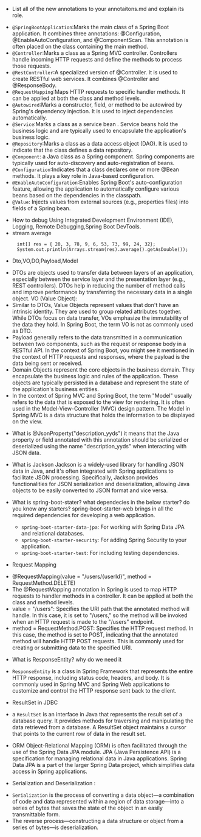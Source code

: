 * List all of the new annotations to your annotaitons.md and explain its role.
- `@SpringBootApplication`:Marks the main class of a Spring Boot application. It combines three annotations: @Configuration, @EnableAutoConfiguration, and @ComponentScan. This annotation is often placed on the class containing the main method.
- `@Controller`:Marks a class as a Spring MVC controller. Controllers handle incoming HTTP requests and define the methods to process those requests.
- `@RestController`:A specialized version of @Controller. It is used to create RESTful web services. It combines @Controller and @ResponseBody.
- `@RequestMapping`:Maps HTTP requests to specific handler methods. It can be applied at both the class and method levels.
- `@Autowired`:Marks a constructor, field, or method to be autowired by Spring's dependency injection. It is used to inject dependencies automatically.
- `@Service`:Marks a class as a service bean . Service beans hold the business logic and are typically used to encapsulate the application's business logic.
- `@Repository`:Marks a class as a data access object (DAO). It is used to indicate that the class defines a data repository.
- `@Component`: a Java class as a Spring component. Spring components are typically used for auto-discovery and auto-registration of beans.
- `@Configuration`:Indicates that a class declares one or more @Bean methods. It plays a key role in Java-based configuration.
- `@EnableAutoConfiguration`:Enables Spring Boot's auto-configuration feature, allowing the application to automatically configure various beans based on the dependencies in the classpath.
- `@Value`: Injects values from external sources (e.g., properties files) into fields of a Spring bean.

* How to debug
  Using Integrated Development Environment (IDE), Logging, Remote Debugging,Spring Boot DevTools.
* stream average
 ```
      int[] res = { 20, 3, 78, 9, 6, 53, 73, 99, 24, 32};
      System.out.println(Arrays.stream(res).average().getAsDouble());
```
* Dto,VO,DO,Payload,Model
- DTOs are objects used to transfer data between layers of an application, especially between the service layer and the presentation layer (e.g., REST controllers). DTOs help in reducing the number of method calls and improve performance by transferring the necessary data in a single object.
  VO (Value Object):
- Similar to DTOs, Value Objects represent values that don't have an intrinsic identity. They are used to group related attributes together. While DTOs focus on data transfer, VOs emphasize the immutability of the data they hold. In Spring Boot, the term VO is not as commonly used as DTO.
- Payload generally refers to the data transmitted in a communication between two components, such as the request or response body in a RESTful API. In the context of Spring Boot, you might see it mentioned in the context of HTTP requests and responses, where the payload is the data being sent or received.
- Domain Objects represent the core objects in the business domain. They encapsulate the business logic and rules of the application. These objects are typically persisted in a database and represent the state of the application's business entities.
-  In the context of Spring MVC and Spring Boot, the term "Model" usually refers to the data that is exposed to the view for rendering. It is often used in the Model-View-Controller (MVC) design pattern. The Model in Spring MVC is a data structure that holds the information to be displayed on the view.

* What is @JsonProperty("description_yyds")
  it means that the Java property or field annotated with this annotation should be serialized or deserialized using the name "description_yyds" when interacting with JSON data.

* What is Jackson
  Jackson is a widely-used library for handling JSON data in Java, and it's often integrated with Spring applications to facilitate JSON processing. Specifically, Jackson provides functionalities for JSON serialization and deserialization, allowing Java objects to be easily converted to JSON format and vice versa.

* What is spring-boot-stater? what dependecies in the below starter? do you know any starters?
  spring-boot-starter-web brings in all the required dependencies for developing a web application.
  - `spring-boot-starter-data-jpa`: For working with Spring Data JPA and relational databases.
  - `spring-boot-starter-security`: For adding Spring Security to your application.
  - `spring-boot-starter-test`: For including testing dependencies.

* Request Mapping
- @RequestMapping(value = "/users/{userId}", method = RequestMethod.DELETE)
- The @RequestMapping annotation in Spring is used to map HTTP requests to handler methods in a controller. It can be applied at both the class and method levels. 
- value = "/users": Specifies the URI path that the annotated method will handle. In this case, it is set to "/users," so the method will be invoked when an HTTP request is made to the "/users" endpoint.
- method = RequestMethod.POST: Specifies the HTTP request method. In this case, the method is set to POST, indicating that the annotated method will handle HTTP POST requests. This is commonly used for creating or submitting data to the specified URI.

* What is ResponseEntity? why do we need it
- `ResponseEntity` is a class in Spring Framework that represents the entire HTTP response, including status code, headers, and body. It is commonly used in Spring MVC and Spring Web applications to customize and control the HTTP response sent back to the client.

* ResultSet in JDBC
- a `ResultSet` is an interface in Java that represents the result set of a database query. It provides methods for traversing and manipulating the data retrieved from a database. 
 A ResultSet object maintains a cursor that points to the current row of data in the result set.

* ORM
  Object-Relational Mapping (ORM) is often facilitated through the use of the Spring Data JPA module. JPA (Java Persistence API) is a specification for managing relational data in Java applications. Spring Data JPA is a part of the larger Spring Data project, which simplifies data access in Spring applications.

* Serialization and Deserialization :
- `Serialization` is the process of converting a data object—a combination of code and data represented within a region of data storage—into a series of bytes that saves the state of the object in an easily transmittable form.
- The reverse process—constructing a data structure or object from a series of bytes—is deserialization. 

